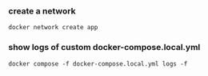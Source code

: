 ### create a network

    docker network create app

### show logs of custom docker-compose.local.yml

    docker compose -f docker-compose.local.yml logs -f
